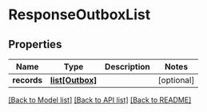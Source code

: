 # ResponseOutboxList

## Properties
Name | Type | Description | Notes
------------ | ------------- | ------------- | -------------
**records** | [**list[Outbox]**](Outbox.md) |  | [optional] 

[[Back to Model list]](../README.md#documentation-for-models) [[Back to API list]](../README.md#documentation-for-api-endpoints) [[Back to README]](../README.md)


